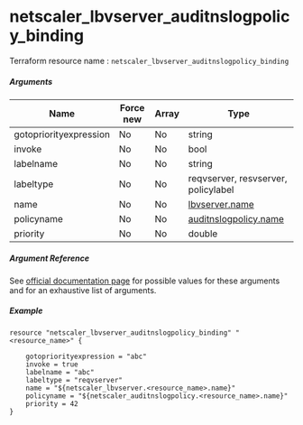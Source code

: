 # netscaler_lbvserver_auditnslogpolicy_binding

Terraform resource name : ```netscaler_lbvserver_auditnslogpolicy_binding```

##### Arguments

| Name | Force new | Array | Type |
|----|----|----|----|
|gotopriorityexpression|No|No|string|
|invoke|No|No|bool|
|labelname|No|No|string|
|labeltype|No|No|reqvserver, resvserver, policylabel|
|name|No|No|[lbvserver.name](/doc/resources/lbvserver.md)|
|policyname|No|No|[auditnslogpolicy.name](/doc/resources/auditnslogpolicy.md)|
|priority|No|No|double|

##### Argument Reference

See [official documentation page](https://developer-docs.citrix.com/projects/netscaler-nitro-api/en/11.0/configuration/load-balancing/lbvserver_auditnslogpolicy_binding/lbvserver_auditnslogpolicy_binding/) for possible values for these arguments and for an exhaustive list of arguments.

##### Example

```
resource "netscaler_lbvserver_auditnslogpolicy_binding" "<resource_name>" {

    gotopriorityexpression = "abc"
    invoke = true
    labelname = "abc"
    labeltype = "reqvserver"
    name = "${netscaler_lbvserver.<resource_name>.name}"
    policyname = "${netscaler_auditnslogpolicy.<resource_name>.name}"
    priority = 42
}
```

